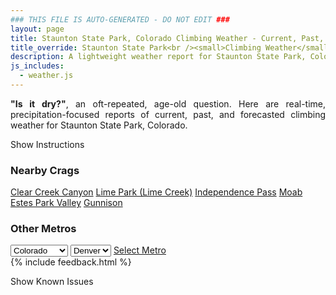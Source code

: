 ```yaml
---
### THIS FILE IS AUTO-GENERATED - DO NOT EDIT ###
layout: page
title: Staunton State Park, Colorado Climbing Weather - Current, Past, and Forecasted Report
title_override: Staunton State Park<br /><small>Climbing Weather</small>
description: A lightweight weather report for Staunton State Park, Colorado. Optimized for slow internet connections.
js_includes:
  - weather.js
---
```


<section class="measure center lh-copy f5-ns f6 ph2 mv4" style="text-align: justify;">
<strong>"Is it dry?"</strong>, an oft-repeated, age-old question. Here are real-time,
precipitation-focused reports of current, past, and forecasted climbing weather for Staunton State Park, Colorado.
</section>

<p id="settings-toggle" class="mw5 b center tc hover-light-red black-70 pointer">Show Instructions</p>
<section id="settings" class="overflow-hidden" style="display:none;">
    <div class="mv2 ph2 center">
        <div class="fn f6 tc pv2">
            <p class="measure lh-copy center"><strong>Show/hide hourly forecasts</strong> by clicking the desired day.</p>
            <hr class="mw5 p0 mv2 o-60 b0 bt b--light-red light-red bg-light-red">
            <p class="measure lh-copy center"><strong>Current and Past conditions</strong> are measured by the nearest weather station. <strong>Forecast conditions</strong> are calculated and polled separately.</p>
            <hr class="mw5 p0 mv2 o-60 b0 bt b--light-red light-red bg-light-red">
            <p class="measure lh-copy center"><strong>Having issues?</strong> Try <a id="clear-cache" class="no-underline relative fancy-link light-red hover-light-red" href="#">clearing the local cache</a>.</p>
            <hr class="mw5 p0 mv2 o-60 b0 bt b--light-red light-red bg-light-red">
            <p class="measure lh-copy center">Weather data sourced from <a class="no-underline fancy-link relative light-red" target="_blank" href="https://www.weather.gov/documentation/services-web-api">weather.gov</a>.</p>
        </div>
    </div>
</section>
<section id="weather" data-crag="staunton-state-park-colorado" class="mv4-ns mv3 ph2 center"></section>
<section id="nearby" class="tc lh-copy">
  <h3>Nearby Crags</h3>
<a class="nowrap no-underline fancy-link relative light-red mh3" href="/crags/clear-creek-canyon-colorado-weather.html">Clear Creek Canyon</a>
<a class="nowrap no-underline fancy-link relative light-red mh3" href="/crags/lime-park-lime-creek-colorado-weather.html">Lime Park (Lime Creek)</a>
<a class="nowrap no-underline fancy-link relative light-red mh3" href="/crags/independence-pass-colorado-weather.html">Independence Pass</a>
<a class="nowrap no-underline fancy-link relative light-red mh3" href="/crags/moab-utah-weather.html">Moab</a>
<a class="nowrap no-underline fancy-link relative light-red mh3" href="/crags/estes-park-valley-colorado-weather.html">Estes Park Valley</a>
<a class="nowrap no-underline fancy-link relative light-red mh3" href="/crags/gunnison-colorado-weather.html">Gunnison</a>
</section>
<section id="nearby" class="tc lh-copy">
  <h3>Other Metros</h3>
  <select class="ma1 bg-near-white pa2" id="stateSel">
    <option value="Texas">Texas</option>
    <option value="Washington">Washington</option>
    <option value="Colorado" selected>Colorado</option>
    <option value="Tennessee">Tennessee</option>
    <option value="Utah">Utah</option>
    <option value="California">California</option>
  </select>
  <select class="ma1 bg-near-white pa2" id="citySel">
    <option value="Denver" selected>Denver</option>
  </select>
  <a id="selectMetro" class="f6 link dim ph3 pv2 ma1 dib white bg-light-red" href="/crags/denver-colorado-weather.html">Select Metro</a>
  <script>
    var states = [];
    states["Texas"] = "Austin"
    states["Washington"] = "Seattle"
    states["Colorado"] = "Denver"
    states["Tennessee"] = "Nashville"
    states["Utah"] = "Salt Lake City"
    states["California"] = "San Francisco|Los Angeles"
  </script>
</section>
{% include feedback.html %}
<p id="issues-toggle" class="mw5 b center tc hover-light-red black-70 pointer">Show Known Issues</p>
<section id="issues" class="overflow-hidden tc f6">
</section>

<script>
  var weekly_BOU_48_51 = {"updated":"2022-02-19T21:54:05+00:00","units":"us","forecastGenerator":"BaselineForecastGenerator","generatedAt":"2022-02-20T08:36:21+00:00","updateTime":"2022-02-19T21:54:05+00:00","validTimes":"2022-02-19T15:00:00+00:00/P7DT13H","elevation":{"unitCode":"wmoUnit:m","value":2628.9},"periods":[{"number":1,"name":"Overnight","startTime":"2022-02-20T01:00:00-07:00","endTime":"2022-02-20T06:00:00-07:00","isDaytime":false,"temperature":20,"temperatureUnit":"F","temperatureTrend":null,"windSpeed":"15 to 18 mph","windDirection":"W","icon":"https://api.weather.gov/icons/land/night/few?size=medium","shortForecast":"Mostly Clear","detailedForecast":"Mostly clear, with a low around 20. West wind 15 to 18 mph, with gusts as high as 30 mph."},{"number":2,"name":"Sunday","startTime":"2022-02-20T06:00:00-07:00","endTime":"2022-02-20T18:00:00-07:00","isDaytime":true,"temperature":49,"temperatureUnit":"F","temperatureTrend":"falling","windSpeed":"9 to 16 mph","windDirection":"WSW","icon":"https://api.weather.gov/icons/land/day/sct?size=medium","shortForecast":"Mostly Sunny","detailedForecast":"Mostly sunny. High near 49, with temperatures falling to around 41 in the afternoon. West southwest wind 9 to 16 mph, with gusts as high as 25 mph."},{"number":3,"name":"Sunday Night","startTime":"2022-02-20T18:00:00-07:00","endTime":"2022-02-21T06:00:00-07:00","isDaytime":false,"temperature":20,"temperatureUnit":"F","temperatureTrend":"rising","windSpeed":"14 mph","windDirection":"WSW","icon":"https://api.weather.gov/icons/land/night/sct?size=medium","shortForecast":"Partly Cloudy","detailedForecast":"Partly cloudy. Low around 20, with temperatures rising to around 22 overnight. West southwest wind around 14 mph, with gusts as high as 21 mph."},{"number":4,"name":"Washington's Birthday","startTime":"2022-02-21T06:00:00-07:00","endTime":"2022-02-21T18:00:00-07:00","isDaytime":true,"temperature":36,"temperatureUnit":"F","temperatureTrend":null,"windSpeed":"13 to 16 mph","windDirection":"S","icon":"https://api.weather.gov/icons/land/day/snow,40/snow,80?size=medium","shortForecast":"Light Snow","detailedForecast":"Snow after 11am. Partly sunny, with a high near 36. South wind 13 to 16 mph, with gusts as high as 30 mph. Chance of precipitation is 80%. New snow accumulation of 1 to 2 inches possible."},{"number":5,"name":"Monday Night","startTime":"2022-02-21T18:00:00-07:00","endTime":"2022-02-22T06:00:00-07:00","isDaytime":false,"temperature":0,"temperatureUnit":"F","temperatureTrend":null,"windSpeed":"7 to 12 mph","windDirection":"ENE","icon":"https://api.weather.gov/icons/land/night/snow,80/snow,70?size=medium","shortForecast":"Light Snow","detailedForecast":"Snow. Mostly cloudy, with a low around 0. East northeast wind 7 to 12 mph, with gusts as high as 20 mph. Chance of precipitation is 80%. New snow accumulation of 2 to 4 inches possible."},{"number":6,"name":"Tuesday","startTime":"2022-02-22T06:00:00-07:00","endTime":"2022-02-22T18:00:00-07:00","isDaytime":true,"temperature":11,"temperatureUnit":"F","temperatureTrend":null,"windSpeed":"7 to 13 mph","windDirection":"E","icon":"https://api.weather.gov/icons/land/day/snow,80/snow,90?size=medium","shortForecast":"Snow","detailedForecast":"Snow. Mostly cloudy, with a high near 11. Chance of precipitation is 90%. New snow accumulation of 3 to 5 inches possible."},{"number":7,"name":"Tuesday Night","startTime":"2022-02-22T18:00:00-07:00","endTime":"2022-02-23T06:00:00-07:00","isDaytime":false,"temperature":-7,"temperatureUnit":"F","temperatureTrend":null,"windSpeed":"7 to 10 mph","windDirection":"SSE","icon":"https://api.weather.gov/icons/land/night/snow,90/snow,70?size=medium","shortForecast":"Snow","detailedForecast":"Snow. Mostly cloudy, with a low around -7. Chance of precipitation is 90%. New snow accumulation of 2 to 4 inches possible."},{"number":8,"name":"Wednesday","startTime":"2022-02-23T06:00:00-07:00","endTime":"2022-02-23T18:00:00-07:00","isDaytime":true,"temperature":12,"temperatureUnit":"F","temperatureTrend":null,"windSpeed":"7 to 13 mph","windDirection":"SE","icon":"https://api.weather.gov/icons/land/day/snow?size=medium","shortForecast":"Light Snow","detailedForecast":"Snow. Mostly cloudy, with a high near 12. New snow accumulation of 2 to 4 inches possible."},{"number":9,"name":"Wednesday Night","startTime":"2022-02-23T18:00:00-07:00","endTime":"2022-02-24T06:00:00-07:00","isDaytime":false,"temperature":-3,"temperatureUnit":"F","temperatureTrend":null,"windSpeed":"8 mph","windDirection":"SW","icon":"https://api.weather.gov/icons/land/night/snow?size=medium","shortForecast":"Light Snow Likely","detailedForecast":"Snow likely. Mostly cloudy, with a low around -3. New snow accumulation of 1 to 2 inches possible."},{"number":10,"name":"Thursday","startTime":"2022-02-24T06:00:00-07:00","endTime":"2022-02-24T18:00:00-07:00","isDaytime":true,"temperature":18,"temperatureUnit":"F","temperatureTrend":null,"windSpeed":"7 to 10 mph","windDirection":"WNW","icon":"https://api.weather.gov/icons/land/day/snow?size=medium","shortForecast":"Chance Light Snow","detailedForecast":"A chance of snow before 5pm. Mostly sunny, with a high near 18."},{"number":11,"name":"Thursday Night","startTime":"2022-02-24T18:00:00-07:00","endTime":"2022-02-25T06:00:00-07:00","isDaytime":false,"temperature":-3,"temperatureUnit":"F","temperatureTrend":null,"windSpeed":"12 mph","windDirection":"W","icon":"https://api.weather.gov/icons/land/night/cold?size=medium","shortForecast":"Partly Cloudy","detailedForecast":"Partly cloudy, with a low around -3."},{"number":12,"name":"Friday","startTime":"2022-02-25T06:00:00-07:00","endTime":"2022-02-25T18:00:00-07:00","isDaytime":true,"temperature":27,"temperatureUnit":"F","temperatureTrend":null,"windSpeed":"9 to 14 mph","windDirection":"W","icon":"https://api.weather.gov/icons/land/day/sct?size=medium","shortForecast":"Mostly Sunny","detailedForecast":"Mostly sunny, with a high near 27."},{"number":13,"name":"Friday Night","startTime":"2022-02-25T18:00:00-07:00","endTime":"2022-02-26T06:00:00-07:00","isDaytime":false,"temperature":3,"temperatureUnit":"F","temperatureTrend":null,"windSpeed":"9 mph","windDirection":"W","icon":"https://api.weather.gov/icons/land/night/cold?size=medium","shortForecast":"Partly Cloudy","detailedForecast":"Partly cloudy, with a low around 3."},{"number":14,"name":"Saturday","startTime":"2022-02-26T06:00:00-07:00","endTime":"2022-02-26T18:00:00-07:00","isDaytime":true,"temperature":32,"temperatureUnit":"F","temperatureTrend":null,"windSpeed":"10 mph","windDirection":"W","icon":"https://api.weather.gov/icons/land/day/few?size=medium","shortForecast":"Sunny","detailedForecast":"Sunny, with a high near 32."}]}
  var hourly_BOU_48_51 = {"@context":["https://geojson.org/geojson-ld/geojson-context.jsonld",{"@version":"1.1","wx":"https://api.weather.gov/ontology#","geo":"http://www.opengis.net/ont/geosparql#","unit":"http://codes.wmo.int/common/unit/","@vocab":"https://api.weather.gov/ontology#"}],"type":"Feature","geometry":{"type":"Polygon","coordinates":[[[-105.3851345,39.517059],[-105.3829453,39.495049900000005],[-105.3543489,39.496740800000005],[-105.35653210000001,39.51875020000001],[-105.3851345,39.517059]]]},"properties":{"updated":"2022-02-19T21:54:05+00:00","units":"us","forecastGenerator":"HourlyForecastGenerator","generatedAt":"2022-02-20T08:36:23+00:00","updateTime":"2022-02-19T21:54:05+00:00","validTimes":"2022-02-19T15:00:00+00:00/P7DT13H","elevation":{"unitCode":"wmoUnit:m","value":2628.9},"periods":[{"number":1,"name":"","startTime":"2022-02-20T01:00:00-07:00","endTime":"2022-02-20T02:00:00-07:00","isDaytime":false,"temperature":22,"temperatureUnit":"F","temperatureTrend":null,"windSpeed":"18 mph","windDirection":"W","icon":"https://api.weather.gov/icons/land/night/few?size=small","shortForecast":"Mostly Clear","detailedForecast":""},{"number":2,"name":"","startTime":"2022-02-20T02:00:00-07:00","endTime":"2022-02-20T03:00:00-07:00","isDaytime":false,"temperature":22,"temperatureUnit":"F","temperatureTrend":null,"windSpeed":"16 mph","windDirection":"W","icon":"https://api.weather.gov/icons/land/night/few?size=small","shortForecast":"Mostly Clear","detailedForecast":""},{"number":3,"name":"","startTime":"2022-02-20T03:00:00-07:00","endTime":"2022-02-20T04:00:00-07:00","isDaytime":false,"temperature":21,"temperatureUnit":"F","temperatureTrend":null,"windSpeed":"16 mph","windDirection":"W","icon":"https://api.weather.gov/icons/land/night/few?size=small","shortForecast":"Mostly Clear","detailedForecast":""},{"number":4,"name":"","startTime":"2022-02-20T04:00:00-07:00","endTime":"2022-02-20T05:00:00-07:00","isDaytime":false,"temperature":21,"temperatureUnit":"F","temperatureTrend":null,"windSpeed":"15 mph","windDirection":"W","icon":"https://api.weather.gov/icons/land/night/sct?size=small","shortForecast":"Partly Cloudy","detailedForecast":""},{"number":5,"name":"","startTime":"2022-02-20T05:00:00-07:00","endTime":"2022-02-20T06:00:00-07:00","isDaytime":false,"temperature":20,"temperatureUnit":"F","temperatureTrend":null,"windSpeed":"15 mph","windDirection":"W","icon":"https://api.weather.gov/icons/land/night/sct?size=small","shortForecast":"Partly Cloudy","detailedForecast":""},{"number":6,"name":"","startTime":"2022-02-20T06:00:00-07:00","endTime":"2022-02-20T07:00:00-07:00","isDaytime":true,"temperature":20,"temperatureUnit":"F","temperatureTrend":null,"windSpeed":"13 mph","windDirection":"W","icon":"https://api.weather.gov/icons/land/day/sct?size=small","shortForecast":"Mostly Sunny","detailedForecast":""},{"number":7,"name":"","startTime":"2022-02-20T07:00:00-07:00","endTime":"2022-02-20T08:00:00-07:00","isDaytime":true,"temperature":21,"temperatureUnit":"F","temperatureTrend":null,"windSpeed":"10 mph","windDirection":"W","icon":"https://api.weather.gov/icons/land/day/sct?size=small","shortForecast":"Mostly Sunny","detailedForecast":""},{"number":8,"name":"","startTime":"2022-02-20T08:00:00-07:00","endTime":"2022-02-20T09:00:00-07:00","isDaytime":true,"temperature":24,"temperatureUnit":"F","temperatureTrend":null,"windSpeed":"9 mph","windDirection":"W","icon":"https://api.weather.gov/icons/land/day/sct?size=small","shortForecast":"Mostly Sunny","detailedForecast":""},{"number":9,"name":"","startTime":"2022-02-20T09:00:00-07:00","endTime":"2022-02-20T10:00:00-07:00","isDaytime":true,"temperature":29,"temperatureUnit":"F","temperatureTrend":null,"windSpeed":"13 mph","windDirection":"WSW","icon":"https://api.weather.gov/icons/land/day/sct?size=small","shortForecast":"Mostly Sunny","detailedForecast":""},{"number":10,"name":"","startTime":"2022-02-20T10:00:00-07:00","endTime":"2022-02-20T11:00:00-07:00","isDaytime":true,"temperature":36,"temperatureUnit":"F","temperatureTrend":null,"windSpeed":"14 mph","windDirection":"WSW","icon":"https://api.weather.gov/icons/land/day/few?size=small","shortForecast":"Sunny","detailedForecast":""},{"number":11,"name":"","startTime":"2022-02-20T11:00:00-07:00","endTime":"2022-02-20T12:00:00-07:00","isDaytime":true,"temperature":42,"temperatureUnit":"F","temperatureTrend":null,"windSpeed":"14 mph","windDirection":"WSW","icon":"https://api.weather.gov/icons/land/day/few?size=small","shortForecast":"Sunny","detailedForecast":""},{"number":12,"name":"","startTime":"2022-02-20T12:00:00-07:00","endTime":"2022-02-20T13:00:00-07:00","isDaytime":true,"temperature":46,"temperatureUnit":"F","temperatureTrend":null,"windSpeed":"16 mph","windDirection":"WSW","icon":"https://api.weather.gov/icons/land/day/few?size=small","shortForecast":"Sunny","detailedForecast":""},{"number":13,"name":"","startTime":"2022-02-20T13:00:00-07:00","endTime":"2022-02-20T14:00:00-07:00","isDaytime":true,"temperature":49,"temperatureUnit":"F","temperatureTrend":null,"windSpeed":"15 mph","windDirection":"WSW","icon":"https://api.weather.gov/icons/land/day/few?size=small","shortForecast":"Sunny","detailedForecast":""},{"number":14,"name":"","startTime":"2022-02-20T14:00:00-07:00","endTime":"2022-02-20T15:00:00-07:00","isDaytime":true,"temperature":47,"temperatureUnit":"F","temperatureTrend":null,"windSpeed":"16 mph","windDirection":"WSW","icon":"https://api.weather.gov/icons/land/day/few?size=small","shortForecast":"Sunny","detailedForecast":""},{"number":15,"name":"","startTime":"2022-02-20T15:00:00-07:00","endTime":"2022-02-20T16:00:00-07:00","isDaytime":true,"temperature":47,"temperatureUnit":"F","temperatureTrend":null,"windSpeed":"15 mph","windDirection":"WSW","icon":"https://api.weather.gov/icons/land/day/few?size=small","shortForecast":"Sunny","detailedForecast":""},{"number":16,"name":"","startTime":"2022-02-20T16:00:00-07:00","endTime":"2022-02-20T17:00:00-07:00","isDaytime":true,"temperature":45,"temperatureUnit":"F","temperatureTrend":null,"windSpeed":"15 mph","windDirection":"WSW","icon":"https://api.weather.gov/icons/land/day/few?size=small","shortForecast":"Sunny","detailedForecast":""},{"number":17,"name":"","startTime":"2022-02-20T17:00:00-07:00","endTime":"2022-02-20T18:00:00-07:00","isDaytime":true,"temperature":41,"temperatureUnit":"F","temperatureTrend":null,"windSpeed":"14 mph","windDirection":"WSW","icon":"https://api.weather.gov/icons/land/day/few?size=small","shortForecast":"Sunny","detailedForecast":""},{"number":18,"name":"","startTime":"2022-02-20T18:00:00-07:00","endTime":"2022-02-20T19:00:00-07:00","isDaytime":false,"temperature":35,"temperatureUnit":"F","temperatureTrend":null,"windSpeed":"13 mph","windDirection":"WSW","icon":"https://api.weather.gov/icons/land/night/sct?size=small","shortForecast":"Partly Cloudy","detailedForecast":""},{"number":19,"name":"","startTime":"2022-02-20T19:00:00-07:00","endTime":"2022-02-20T20:00:00-07:00","isDaytime":false,"temperature":31,"temperatureUnit":"F","temperatureTrend":null,"windSpeed":"12 mph","windDirection":"WSW","icon":"https://api.weather.gov/icons/land/night/sct?size=small","shortForecast":"Partly Cloudy","detailedForecast":""},{"number":20,"name":"","startTime":"2022-02-20T20:00:00-07:00","endTime":"2022-02-20T21:00:00-07:00","isDaytime":false,"temperature":29,"temperatureUnit":"F","temperatureTrend":null,"windSpeed":"12 mph","windDirection":"WSW","icon":"https://api.weather.gov/icons/land/night/sct?size=small","shortForecast":"Partly Cloudy","detailedForecast":""},{"number":21,"name":"","startTime":"2022-02-20T21:00:00-07:00","endTime":"2022-02-20T22:00:00-07:00","isDaytime":false,"temperature":27,"temperatureUnit":"F","temperatureTrend":null,"windSpeed":"12 mph","windDirection":"WSW","icon":"https://api.weather.gov/icons/land/night/sct?size=small","shortForecast":"Partly Cloudy","detailedForecast":""},{"number":22,"name":"","startTime":"2022-02-20T22:00:00-07:00","endTime":"2022-02-20T23:00:00-07:00","isDaytime":false,"temperature":27,"temperatureUnit":"F","temperatureTrend":null,"windSpeed":"12 mph","windDirection":"WSW","icon":"https://api.weather.gov/icons/land/night/sct?size=small","shortForecast":"Partly Cloudy","detailedForecast":""},{"number":23,"name":"","startTime":"2022-02-20T23:00:00-07:00","endTime":"2022-02-21T00:00:00-07:00","isDaytime":false,"temperature":25,"temperatureUnit":"F","temperatureTrend":null,"windSpeed":"12 mph","windDirection":"WSW","icon":"https://api.weather.gov/icons/land/night/sct?size=small","shortForecast":"Partly Cloudy","detailedForecast":""},{"number":24,"name":"","startTime":"2022-02-21T00:00:00-07:00","endTime":"2022-02-21T01:00:00-07:00","isDaytime":false,"temperature":25,"temperatureUnit":"F","temperatureTrend":null,"windSpeed":"12 mph","windDirection":"WSW","icon":"https://api.weather.gov/icons/land/night/sct?size=small","shortForecast":"Partly Cloudy","detailedForecast":""},{"number":25,"name":"","startTime":"2022-02-21T01:00:00-07:00","endTime":"2022-02-21T02:00:00-07:00","isDaytime":false,"temperature":25,"temperatureUnit":"F","temperatureTrend":null,"windSpeed":"12 mph","windDirection":"WSW","icon":"https://api.weather.gov/icons/land/night/sct?size=small","shortForecast":"Partly Cloudy","detailedForecast":""},{"number":26,"name":"","startTime":"2022-02-21T02:00:00-07:00","endTime":"2022-02-21T03:00:00-07:00","isDaytime":false,"temperature":24,"temperatureUnit":"F","temperatureTrend":null,"windSpeed":"12 mph","windDirection":"WSW","icon":"https://api.weather.gov/icons/land/night/sct?size=small","shortForecast":"Partly Cloudy","detailedForecast":""},{"number":27,"name":"","startTime":"2022-02-21T03:00:00-07:00","endTime":"2022-02-21T04:00:00-07:00","isDaytime":false,"temperature":23,"temperatureUnit":"F","temperatureTrend":null,"windSpeed":"12 mph","windDirection":"WSW","icon":"https://api.weather.gov/icons/land/night/sct?size=small","shortForecast":"Partly Cloudy","detailedForecast":""},{"number":28,"name":"","startTime":"2022-02-21T04:00:00-07:00","endTime":"2022-02-21T05:00:00-07:00","isDaytime":false,"temperature":22,"temperatureUnit":"F","temperatureTrend":null,"windSpeed":"12 mph","windDirection":"WSW","icon":"https://api.weather.gov/icons/land/night/sct?size=small","shortForecast":"Partly Cloudy","detailedForecast":""},{"number":29,"name":"","startTime":"2022-02-21T05:00:00-07:00","endTime":"2022-02-21T06:00:00-07:00","isDaytime":false,"temperature":22,"temperatureUnit":"F","temperatureTrend":null,"windSpeed":"14 mph","windDirection":"WSW","icon":"https://api.weather.gov/icons/land/night/sct?size=small","shortForecast":"Partly Cloudy","detailedForecast":""},{"number":30,"name":"","startTime":"2022-02-21T06:00:00-07:00","endTime":"2022-02-21T07:00:00-07:00","isDaytime":true,"temperature":22,"temperatureUnit":"F","temperatureTrend":null,"windSpeed":"13 mph","windDirection":"WSW","icon":"https://api.weather.gov/icons/land/day/sct?size=small","shortForecast":"Mostly Sunny","detailedForecast":""},{"number":31,"name":"","startTime":"2022-02-21T07:00:00-07:00","endTime":"2022-02-21T08:00:00-07:00","isDaytime":true,"temperature":22,"temperatureUnit":"F","temperatureTrend":null,"windSpeed":"13 mph","windDirection":"WSW","icon":"https://api.weather.gov/icons/land/day/sct?size=small","shortForecast":"Mostly Sunny","detailedForecast":""},{"number":32,"name":"","startTime":"2022-02-21T08:00:00-07:00","endTime":"2022-02-21T09:00:00-07:00","isDaytime":true,"temperature":24,"temperatureUnit":"F","temperatureTrend":null,"windSpeed":"13 mph","windDirection":"WSW","icon":"https://api.weather.gov/icons/land/day/sct?size=small","shortForecast":"Mostly Sunny","detailedForecast":""},{"number":33,"name":"","startTime":"2022-02-21T09:00:00-07:00","endTime":"2022-02-21T10:00:00-07:00","isDaytime":true,"temperature":27,"temperatureUnit":"F","temperatureTrend":null,"windSpeed":"14 mph","windDirection":"WSW","icon":"https://api.weather.gov/icons/land/day/sct?size=small","shortForecast":"Mostly Sunny","detailedForecast":""},{"number":34,"name":"","startTime":"2022-02-21T10:00:00-07:00","endTime":"2022-02-21T11:00:00-07:00","isDaytime":true,"temperature":31,"temperatureUnit":"F","temperatureTrend":null,"windSpeed":"15 mph","windDirection":"WSW","icon":"https://api.weather.gov/icons/land/day/sct?size=small","shortForecast":"Mostly Sunny","detailedForecast":""},{"number":35,"name":"","startTime":"2022-02-21T11:00:00-07:00","endTime":"2022-02-21T12:00:00-07:00","isDaytime":true,"temperature":34,"temperatureUnit":"F","temperatureTrend":null,"windSpeed":"16 mph","windDirection":"WSW","icon":"https://api.weather.gov/icons/land/day/snow?size=small","shortForecast":"Chance Light Snow","detailedForecast":""},{"number":36,"name":"","startTime":"2022-02-21T12:00:00-07:00","endTime":"2022-02-21T13:00:00-07:00","isDaytime":true,"temperature":35,"temperatureUnit":"F","temperatureTrend":null,"windSpeed":"16 mph","windDirection":"WSW","icon":"https://api.weather.gov/icons/land/day/snow?size=small","shortForecast":"Chance Light Snow","detailedForecast":""},{"number":37,"name":"","startTime":"2022-02-21T13:00:00-07:00","endTime":"2022-02-21T14:00:00-07:00","isDaytime":true,"temperature":34,"temperatureUnit":"F","temperatureTrend":null,"windSpeed":"15 mph","windDirection":"SW","icon":"https://api.weather.gov/icons/land/day/snow?size=small","shortForecast":"Chance Light Snow","detailedForecast":""},{"number":38,"name":"","startTime":"2022-02-21T14:00:00-07:00","endTime":"2022-02-21T15:00:00-07:00","isDaytime":true,"temperature":32,"temperatureUnit":"F","temperatureTrend":null,"windSpeed":"14 mph","windDirection":"SW","icon":"https://api.weather.gov/icons/land/day/snow?size=small","shortForecast":"Chance Light Snow","detailedForecast":""},{"number":39,"name":"","startTime":"2022-02-21T15:00:00-07:00","endTime":"2022-02-21T16:00:00-07:00","isDaytime":true,"temperature":31,"temperatureUnit":"F","temperatureTrend":null,"windSpeed":"14 mph","windDirection":"S","icon":"https://api.weather.gov/icons/land/day/snow?size=small","shortForecast":"Chance Light Snow","detailedForecast":""},{"number":40,"name":"","startTime":"2022-02-21T16:00:00-07:00","endTime":"2022-02-21T17:00:00-07:00","isDaytime":true,"temperature":29,"temperatureUnit":"F","temperatureTrend":null,"windSpeed":"13 mph","windDirection":"E","icon":"https://api.weather.gov/icons/land/day/snow?size=small","shortForecast":"Chance Light Snow","detailedForecast":""},{"number":41,"name":"","startTime":"2022-02-21T17:00:00-07:00","endTime":"2022-02-21T18:00:00-07:00","isDaytime":true,"temperature":26,"temperatureUnit":"F","temperatureTrend":null,"windSpeed":"13 mph","windDirection":"NE","icon":"https://api.weather.gov/icons/land/day/snow?size=small","shortForecast":"Light Snow","detailedForecast":""},{"number":42,"name":"","startTime":"2022-02-21T18:00:00-07:00","endTime":"2022-02-21T19:00:00-07:00","isDaytime":false,"temperature":22,"temperatureUnit":"F","temperatureTrend":null,"windSpeed":"12 mph","windDirection":"NE","icon":"https://api.weather.gov/icons/land/night/snow?size=small","shortForecast":"Light Snow","detailedForecast":""},{"number":43,"name":"","startTime":"2022-02-21T19:00:00-07:00","endTime":"2022-02-21T20:00:00-07:00","isDaytime":false,"temperature":18,"temperatureUnit":"F","temperatureTrend":null,"windSpeed":"12 mph","windDirection":"ENE","icon":"https://api.weather.gov/icons/land/night/snow?size=small","shortForecast":"Light Snow","detailedForecast":""},{"number":44,"name":"","startTime":"2022-02-21T20:00:00-07:00","endTime":"2022-02-21T21:00:00-07:00","isDaytime":false,"temperature":14,"temperatureUnit":"F","temperatureTrend":null,"windSpeed":"10 mph","windDirection":"ENE","icon":"https://api.weather.gov/icons/land/night/snow?size=small","shortForecast":"Light Snow","detailedForecast":""},{"number":45,"name":"","startTime":"2022-02-21T21:00:00-07:00","endTime":"2022-02-21T22:00:00-07:00","isDaytime":false,"temperature":12,"temperatureUnit":"F","temperatureTrend":null,"windSpeed":"10 mph","windDirection":"ENE","icon":"https://api.weather.gov/icons/land/night/snow?size=small","shortForecast":"Light Snow","detailedForecast":""},{"number":46,"name":"","startTime":"2022-02-21T22:00:00-07:00","endTime":"2022-02-21T23:00:00-07:00","isDaytime":false,"temperature":10,"temperatureUnit":"F","temperatureTrend":null,"windSpeed":"10 mph","windDirection":"NE","icon":"https://api.weather.gov/icons/land/night/snow?size=small","shortForecast":"Light Snow","detailedForecast":""},{"number":47,"name":"","startTime":"2022-02-21T23:00:00-07:00","endTime":"2022-02-22T00:00:00-07:00","isDaytime":false,"temperature":9,"temperatureUnit":"F","temperatureTrend":null,"windSpeed":"10 mph","windDirection":"NE","icon":"https://api.weather.gov/icons/land/night/snow?size=small","shortForecast":"Light Snow Likely","detailedForecast":""},{"number":48,"name":"","startTime":"2022-02-22T00:00:00-07:00","endTime":"2022-02-22T01:00:00-07:00","isDaytime":false,"temperature":7,"temperatureUnit":"F","temperatureTrend":null,"windSpeed":"9 mph","windDirection":"NE","icon":"https://api.weather.gov/icons/land/night/snow?size=small","shortForecast":"Light Snow Likely","detailedForecast":""},{"number":49,"name":"","startTime":"2022-02-22T01:00:00-07:00","endTime":"2022-02-22T02:00:00-07:00","isDaytime":false,"temperature":6,"temperatureUnit":"F","temperatureTrend":null,"windSpeed":"8 mph","windDirection":"ENE","icon":"https://api.weather.gov/icons/land/night/snow?size=small","shortForecast":"Light Snow Likely","detailedForecast":""},{"number":50,"name":"","startTime":"2022-02-22T02:00:00-07:00","endTime":"2022-02-22T03:00:00-07:00","isDaytime":false,"temperature":4,"temperatureUnit":"F","temperatureTrend":null,"windSpeed":"7 mph","windDirection":"ENE","icon":"https://api.weather.gov/icons/land/night/snow?size=small","shortForecast":"Light Snow Likely","detailedForecast":""},{"number":51,"name":"","startTime":"2022-02-22T03:00:00-07:00","endTime":"2022-02-22T04:00:00-07:00","isDaytime":false,"temperature":4,"temperatureUnit":"F","temperatureTrend":null,"windSpeed":"7 mph","windDirection":"ENE","icon":"https://api.weather.gov/icons/land/night/snow?size=small","shortForecast":"Light Snow Likely","detailedForecast":""},{"number":52,"name":"","startTime":"2022-02-22T04:00:00-07:00","endTime":"2022-02-22T05:00:00-07:00","isDaytime":false,"temperature":3,"temperatureUnit":"F","temperatureTrend":null,"windSpeed":"7 mph","windDirection":"ENE","icon":"https://api.weather.gov/icons/land/night/snow?size=small","shortForecast":"Light Snow Likely","detailedForecast":""},{"number":53,"name":"","startTime":"2022-02-22T05:00:00-07:00","endTime":"2022-02-22T06:00:00-07:00","isDaytime":false,"temperature":3,"temperatureUnit":"F","temperatureTrend":null,"windSpeed":"7 mph","windDirection":"ENE","icon":"https://api.weather.gov/icons/land/night/snow?size=small","shortForecast":"Light Snow Likely","detailedForecast":""},{"number":54,"name":"","startTime":"2022-02-22T06:00:00-07:00","endTime":"2022-02-22T07:00:00-07:00","isDaytime":true,"temperature":3,"temperatureUnit":"F","temperatureTrend":null,"windSpeed":"7 mph","windDirection":"E","icon":"https://api.weather.gov/icons/land/day/snow?size=small","shortForecast":"Light Snow Likely","detailedForecast":""},{"number":55,"name":"","startTime":"2022-02-22T07:00:00-07:00","endTime":"2022-02-22T08:00:00-07:00","isDaytime":true,"temperature":3,"temperatureUnit":"F","temperatureTrend":null,"windSpeed":"7 mph","windDirection":"E","icon":"https://api.weather.gov/icons/land/day/snow?size=small","shortForecast":"Light Snow Likely","detailedForecast":""},{"number":56,"name":"","startTime":"2022-02-22T08:00:00-07:00","endTime":"2022-02-22T09:00:00-07:00","isDaytime":true,"temperature":3,"temperatureUnit":"F","temperatureTrend":null,"windSpeed":"7 mph","windDirection":"E","icon":"https://api.weather.gov/icons/land/day/snow?size=small","shortForecast":"Light Snow Likely","detailedForecast":""},{"number":57,"name":"","startTime":"2022-02-22T09:00:00-07:00","endTime":"2022-02-22T10:00:00-07:00","isDaytime":true,"temperature":5,"temperatureUnit":"F","temperatureTrend":null,"windSpeed":"9 mph","windDirection":"E","icon":"https://api.weather.gov/icons/land/day/snow?size=small","shortForecast":"Light Snow Likely","detailedForecast":""},{"number":58,"name":"","startTime":"2022-02-22T10:00:00-07:00","endTime":"2022-02-22T11:00:00-07:00","isDaytime":true,"temperature":7,"temperatureUnit":"F","temperatureTrend":null,"windSpeed":"12 mph","windDirection":"E","icon":"https://api.weather.gov/icons/land/day/snow?size=small","shortForecast":"Light Snow Likely","detailedForecast":""},{"number":59,"name":"","startTime":"2022-02-22T11:00:00-07:00","endTime":"2022-02-22T12:00:00-07:00","isDaytime":true,"temperature":9,"temperatureUnit":"F","temperatureTrend":null,"windSpeed":"13 mph","windDirection":"E","icon":"https://api.weather.gov/icons/land/day/snow?size=small","shortForecast":"Light Snow","detailedForecast":""},{"number":60,"name":"","startTime":"2022-02-22T12:00:00-07:00","endTime":"2022-02-22T13:00:00-07:00","isDaytime":true,"temperature":9,"temperatureUnit":"F","temperatureTrend":null,"windSpeed":"13 mph","windDirection":"E","icon":"https://api.weather.gov/icons/land/day/snow?size=small","shortForecast":"Light Snow","detailedForecast":""},{"number":61,"name":"","startTime":"2022-02-22T13:00:00-07:00","endTime":"2022-02-22T14:00:00-07:00","isDaytime":true,"temperature":9,"temperatureUnit":"F","temperatureTrend":null,"windSpeed":"13 mph","windDirection":"E","icon":"https://api.weather.gov/icons/land/day/snow?size=small","shortForecast":"Light Snow","detailedForecast":""},{"number":62,"name":"","startTime":"2022-02-22T14:00:00-07:00","endTime":"2022-02-22T15:00:00-07:00","isDaytime":true,"temperature":8,"temperatureUnit":"F","temperatureTrend":null,"windSpeed":"12 mph","windDirection":"E","icon":"https://api.weather.gov/icons/land/day/snow?size=small","shortForecast":"Light Snow","detailedForecast":""},{"number":63,"name":"","startTime":"2022-02-22T15:00:00-07:00","endTime":"2022-02-22T16:00:00-07:00","isDaytime":true,"temperature":7,"temperatureUnit":"F","temperatureTrend":null,"windSpeed":"12 mph","windDirection":"E","icon":"https://api.weather.gov/icons/land/day/snow?size=small","shortForecast":"Light Snow","detailedForecast":""},{"number":64,"name":"","startTime":"2022-02-22T16:00:00-07:00","endTime":"2022-02-22T17:00:00-07:00","isDaytime":true,"temperature":7,"temperatureUnit":"F","temperatureTrend":null,"windSpeed":"12 mph","windDirection":"E","icon":"https://api.weather.gov/icons/land/day/snow?size=small","shortForecast":"Light Snow","detailedForecast":""},{"number":65,"name":"","startTime":"2022-02-22T17:00:00-07:00","endTime":"2022-02-22T18:00:00-07:00","isDaytime":true,"temperature":5,"temperatureUnit":"F","temperatureTrend":null,"windSpeed":"10 mph","windDirection":"E","icon":"https://api.weather.gov/icons/land/day/snow?size=small","shortForecast":"Snow","detailedForecast":""},{"number":66,"name":"","startTime":"2022-02-22T18:00:00-07:00","endTime":"2022-02-22T19:00:00-07:00","isDaytime":false,"temperature":3,"temperatureUnit":"F","temperatureTrend":null,"windSpeed":"10 mph","windDirection":"E","icon":"https://api.weather.gov/icons/land/night/snow?size=small","shortForecast":"Snow","detailedForecast":""},{"number":67,"name":"","startTime":"2022-02-22T19:00:00-07:00","endTime":"2022-02-22T20:00:00-07:00","isDaytime":false,"temperature":1,"temperatureUnit":"F","temperatureTrend":null,"windSpeed":"10 mph","windDirection":"E","icon":"https://api.weather.gov/icons/land/night/snow?size=small","shortForecast":"Snow","detailedForecast":""},{"number":68,"name":"","startTime":"2022-02-22T20:00:00-07:00","endTime":"2022-02-22T21:00:00-07:00","isDaytime":false,"temperature":-1,"temperatureUnit":"F","temperatureTrend":null,"windSpeed":"10 mph","windDirection":"E","icon":"https://api.weather.gov/icons/land/night/snow?size=small","shortForecast":"Snow","detailedForecast":""},{"number":69,"name":"","startTime":"2022-02-22T21:00:00-07:00","endTime":"2022-02-22T22:00:00-07:00","isDaytime":false,"temperature":-2,"temperatureUnit":"F","temperatureTrend":null,"windSpeed":"10 mph","windDirection":"E","icon":"https://api.weather.gov/icons/land/night/snow?size=small","shortForecast":"Snow","detailedForecast":""},{"number":70,"name":"","startTime":"2022-02-22T22:00:00-07:00","endTime":"2022-02-22T23:00:00-07:00","isDaytime":false,"temperature":-2,"temperatureUnit":"F","temperatureTrend":null,"windSpeed":"10 mph","windDirection":"E","icon":"https://api.weather.gov/icons/land/night/snow?size=small","shortForecast":"Snow","detailedForecast":""},{"number":71,"name":"","startTime":"2022-02-22T23:00:00-07:00","endTime":"2022-02-23T00:00:00-07:00","isDaytime":false,"temperature":-2,"temperatureUnit":"F","temperatureTrend":null,"windSpeed":"8 mph","windDirection":"S","icon":"https://api.weather.gov/icons/land/night/snow?size=small","shortForecast":"Light Snow Likely","detailedForecast":""},{"number":72,"name":"","startTime":"2022-02-23T00:00:00-07:00","endTime":"2022-02-23T01:00:00-07:00","isDaytime":false,"temperature":-2,"temperatureUnit":"F","temperatureTrend":null,"windSpeed":"8 mph","windDirection":"S","icon":"https://api.weather.gov/icons/land/night/snow?size=small","shortForecast":"Light Snow Likely","detailedForecast":""},{"number":73,"name":"","startTime":"2022-02-23T01:00:00-07:00","endTime":"2022-02-23T02:00:00-07:00","isDaytime":false,"temperature":-2,"temperatureUnit":"F","temperatureTrend":null,"windSpeed":"8 mph","windDirection":"S","icon":"https://api.weather.gov/icons/land/night/snow?size=small","shortForecast":"Light Snow Likely","detailedForecast":""},{"number":74,"name":"","startTime":"2022-02-23T02:00:00-07:00","endTime":"2022-02-23T03:00:00-07:00","isDaytime":false,"temperature":-2,"temperatureUnit":"F","temperatureTrend":null,"windSpeed":"8 mph","windDirection":"S","icon":"https://api.weather.gov/icons/land/night/snow?size=small","shortForecast":"Light Snow Likely","detailedForecast":""},{"number":75,"name":"","startTime":"2022-02-23T03:00:00-07:00","endTime":"2022-02-23T04:00:00-07:00","isDaytime":false,"temperature":-3,"temperatureUnit":"F","temperatureTrend":null,"windSpeed":"8 mph","windDirection":"S","icon":"https://api.weather.gov/icons/land/night/snow?size=small","shortForecast":"Light Snow Likely","detailedForecast":""},{"number":76,"name":"","startTime":"2022-02-23T04:00:00-07:00","endTime":"2022-02-23T05:00:00-07:00","isDaytime":false,"temperature":-4,"temperatureUnit":"F","temperatureTrend":null,"windSpeed":"8 mph","windDirection":"S","icon":"https://api.weather.gov/icons/land/night/snow?size=small","shortForecast":"Light Snow Likely","detailedForecast":""},{"number":77,"name":"","startTime":"2022-02-23T05:00:00-07:00","endTime":"2022-02-23T06:00:00-07:00","isDaytime":false,"temperature":-4,"temperatureUnit":"F","temperatureTrend":null,"windSpeed":"7 mph","windDirection":"SW","icon":"https://api.weather.gov/icons/land/night/snow?size=small","shortForecast":"Light Snow Likely","detailedForecast":""},{"number":78,"name":"","startTime":"2022-02-23T06:00:00-07:00","endTime":"2022-02-23T07:00:00-07:00","isDaytime":true,"temperature":-4,"temperatureUnit":"F","temperatureTrend":null,"windSpeed":"7 mph","windDirection":"SW","icon":"https://api.weather.gov/icons/land/day/snow?size=small","shortForecast":"Light Snow Likely","detailedForecast":""},{"number":79,"name":"","startTime":"2022-02-23T07:00:00-07:00","endTime":"2022-02-23T08:00:00-07:00","isDaytime":true,"temperature":-4,"temperatureUnit":"F","temperatureTrend":null,"windSpeed":"7 mph","windDirection":"SW","icon":"https://api.weather.gov/icons/land/day/snow?size=small","shortForecast":"Light Snow Likely","detailedForecast":""},{"number":80,"name":"","startTime":"2022-02-23T08:00:00-07:00","endTime":"2022-02-23T09:00:00-07:00","isDaytime":true,"temperature":-3,"temperatureUnit":"F","temperatureTrend":null,"windSpeed":"7 mph","windDirection":"SW","icon":"https://api.weather.gov/icons/land/day/snow?size=small","shortForecast":"Light Snow Likely","detailedForecast":""},{"number":81,"name":"","startTime":"2022-02-23T09:00:00-07:00","endTime":"2022-02-23T10:00:00-07:00","isDaytime":true,"temperature":1,"temperatureUnit":"F","temperatureTrend":null,"windSpeed":"7 mph","windDirection":"SW","icon":"https://api.weather.gov/icons/land/day/snow?size=small","shortForecast":"Light Snow Likely","detailedForecast":""},{"number":82,"name":"","startTime":"2022-02-23T10:00:00-07:00","endTime":"2022-02-23T11:00:00-07:00","isDaytime":true,"temperature":4,"temperatureUnit":"F","temperatureTrend":null,"windSpeed":"7 mph","windDirection":"SW","icon":"https://api.weather.gov/icons/land/day/snow?size=small","shortForecast":"Light Snow Likely","detailedForecast":""},{"number":83,"name":"","startTime":"2022-02-23T11:00:00-07:00","endTime":"2022-02-23T12:00:00-07:00","isDaytime":true,"temperature":8,"temperatureUnit":"F","temperatureTrend":null,"windSpeed":"13 mph","windDirection":"ESE","icon":"https://api.weather.gov/icons/land/day/snow?size=small","shortForecast":"Light Snow","detailedForecast":""},{"number":84,"name":"","startTime":"2022-02-23T12:00:00-07:00","endTime":"2022-02-23T13:00:00-07:00","isDaytime":true,"temperature":9,"temperatureUnit":"F","temperatureTrend":null,"windSpeed":"13 mph","windDirection":"ESE","icon":"https://api.weather.gov/icons/land/day/snow?size=small","shortForecast":"Light Snow","detailedForecast":""},{"number":85,"name":"","startTime":"2022-02-23T13:00:00-07:00","endTime":"2022-02-23T14:00:00-07:00","isDaytime":true,"temperature":10,"temperatureUnit":"F","temperatureTrend":null,"windSpeed":"13 mph","windDirection":"ESE","icon":"https://api.weather.gov/icons/land/day/snow?size=small","shortForecast":"Light Snow","detailedForecast":""},{"number":86,"name":"","startTime":"2022-02-23T14:00:00-07:00","endTime":"2022-02-23T15:00:00-07:00","isDaytime":true,"temperature":10,"temperatureUnit":"F","temperatureTrend":null,"windSpeed":"13 mph","windDirection":"ESE","icon":"https://api.weather.gov/icons/land/day/snow?size=small","shortForecast":"Light Snow","detailedForecast":""},{"number":87,"name":"","startTime":"2022-02-23T15:00:00-07:00","endTime":"2022-02-23T16:00:00-07:00","isDaytime":true,"temperature":11,"temperatureUnit":"F","temperatureTrend":null,"windSpeed":"13 mph","windDirection":"ESE","icon":"https://api.weather.gov/icons/land/day/snow?size=small","shortForecast":"Light Snow","detailedForecast":""},{"number":88,"name":"","startTime":"2022-02-23T16:00:00-07:00","endTime":"2022-02-23T17:00:00-07:00","isDaytime":true,"temperature":11,"temperatureUnit":"F","temperatureTrend":null,"windSpeed":"13 mph","windDirection":"ESE","icon":"https://api.weather.gov/icons/land/day/snow?size=small","shortForecast":"Light Snow","detailedForecast":""},{"number":89,"name":"","startTime":"2022-02-23T17:00:00-07:00","endTime":"2022-02-23T18:00:00-07:00","isDaytime":true,"temperature":10,"temperatureUnit":"F","temperatureTrend":null,"windSpeed":"8 mph","windDirection":"ESE","icon":"https://api.weather.gov/icons/land/day/snow?size=small","shortForecast":"Light Snow Likely","detailedForecast":""},{"number":90,"name":"","startTime":"2022-02-23T18:00:00-07:00","endTime":"2022-02-23T19:00:00-07:00","isDaytime":false,"temperature":8,"temperatureUnit":"F","temperatureTrend":null,"windSpeed":"8 mph","windDirection":"ESE","icon":"https://api.weather.gov/icons/land/night/snow?size=small","shortForecast":"Light Snow Likely","detailedForecast":""},{"number":91,"name":"","startTime":"2022-02-23T19:00:00-07:00","endTime":"2022-02-23T20:00:00-07:00","isDaytime":false,"temperature":6,"temperatureUnit":"F","temperatureTrend":null,"windSpeed":"8 mph","windDirection":"ESE","icon":"https://api.weather.gov/icons/land/night/snow?size=small","shortForecast":"Light Snow Likely","detailedForecast":""},{"number":92,"name":"","startTime":"2022-02-23T20:00:00-07:00","endTime":"2022-02-23T21:00:00-07:00","isDaytime":false,"temperature":4,"temperatureUnit":"F","temperatureTrend":null,"windSpeed":"8 mph","windDirection":"ESE","icon":"https://api.weather.gov/icons/land/night/snow?size=small","shortForecast":"Light Snow Likely","detailedForecast":""},{"number":93,"name":"","startTime":"2022-02-23T21:00:00-07:00","endTime":"2022-02-23T22:00:00-07:00","isDaytime":false,"temperature":4,"temperatureUnit":"F","temperatureTrend":null,"windSpeed":"8 mph","windDirection":"ESE","icon":"https://api.weather.gov/icons/land/night/snow?size=small","shortForecast":"Light Snow Likely","detailedForecast":""},{"number":94,"name":"","startTime":"2022-02-23T22:00:00-07:00","endTime":"2022-02-23T23:00:00-07:00","isDaytime":false,"temperature":4,"temperatureUnit":"F","temperatureTrend":null,"windSpeed":"8 mph","windDirection":"ESE","icon":"https://api.weather.gov/icons/land/night/snow?size=small","shortForecast":"Light Snow Likely","detailedForecast":""},{"number":95,"name":"","startTime":"2022-02-23T23:00:00-07:00","endTime":"2022-02-24T00:00:00-07:00","isDaytime":false,"temperature":4,"temperatureUnit":"F","temperatureTrend":null,"windSpeed":"7 mph","windDirection":"WSW","icon":"https://api.weather.gov/icons/land/night/snow?size=small","shortForecast":"Chance Light Snow","detailedForecast":""},{"number":96,"name":"","startTime":"2022-02-24T00:00:00-07:00","endTime":"2022-02-24T01:00:00-07:00","isDaytime":false,"temperature":4,"temperatureUnit":"F","temperatureTrend":null,"windSpeed":"7 mph","windDirection":"WSW","icon":"https://api.weather.gov/icons/land/night/snow?size=small","shortForecast":"Chance Light Snow","detailedForecast":""},{"number":97,"name":"","startTime":"2022-02-24T01:00:00-07:00","endTime":"2022-02-24T02:00:00-07:00","isDaytime":false,"temperature":3,"temperatureUnit":"F","temperatureTrend":null,"windSpeed":"7 mph","windDirection":"WSW","icon":"https://api.weather.gov/icons/land/night/snow?size=small","shortForecast":"Chance Light Snow","detailedForecast":""},{"number":98,"name":"","startTime":"2022-02-24T02:00:00-07:00","endTime":"2022-02-24T03:00:00-07:00","isDaytime":false,"temperature":3,"temperatureUnit":"F","temperatureTrend":null,"windSpeed":"7 mph","windDirection":"WSW","icon":"https://api.weather.gov/icons/land/night/snow?size=small","shortForecast":"Chance Light Snow","detailedForecast":""},{"number":99,"name":"","startTime":"2022-02-24T03:00:00-07:00","endTime":"2022-02-24T04:00:00-07:00","isDaytime":false,"temperature":3,"temperatureUnit":"F","temperatureTrend":null,"windSpeed":"7 mph","windDirection":"WSW","icon":"https://api.weather.gov/icons/land/night/snow?size=small","shortForecast":"Chance Light Snow","detailedForecast":""},{"number":100,"name":"","startTime":"2022-02-24T04:00:00-07:00","endTime":"2022-02-24T05:00:00-07:00","isDaytime":false,"temperature":3,"temperatureUnit":"F","temperatureTrend":null,"windSpeed":"7 mph","windDirection":"WSW","icon":"https://api.weather.gov/icons/land/night/snow?size=small","shortForecast":"Chance Light Snow","detailedForecast":""},{"number":101,"name":"","startTime":"2022-02-24T05:00:00-07:00","endTime":"2022-02-24T06:00:00-07:00","isDaytime":false,"temperature":3,"temperatureUnit":"F","temperatureTrend":null,"windSpeed":"7 mph","windDirection":"W","icon":"https://api.weather.gov/icons/land/night/snow?size=small","shortForecast":"Slight Chance Light Snow","detailedForecast":""},{"number":102,"name":"","startTime":"2022-02-24T06:00:00-07:00","endTime":"2022-02-24T07:00:00-07:00","isDaytime":true,"temperature":3,"temperatureUnit":"F","temperatureTrend":null,"windSpeed":"7 mph","windDirection":"W","icon":"https://api.weather.gov/icons/land/day/snow?size=small","shortForecast":"Slight Chance Light Snow","detailedForecast":""},{"number":103,"name":"","startTime":"2022-02-24T07:00:00-07:00","endTime":"2022-02-24T08:00:00-07:00","isDaytime":true,"temperature":3,"temperatureUnit":"F","temperatureTrend":null,"windSpeed":"7 mph","windDirection":"W","icon":"https://api.weather.gov/icons/land/day/snow?size=small","shortForecast":"Slight Chance Light Snow","detailedForecast":""},{"number":104,"name":"","startTime":"2022-02-24T08:00:00-07:00","endTime":"2022-02-24T09:00:00-07:00","isDaytime":true,"temperature":4,"temperatureUnit":"F","temperatureTrend":null,"windSpeed":"7 mph","windDirection":"W","icon":"https://api.weather.gov/icons/land/day/snow?size=small","shortForecast":"Slight Chance Light Snow","detailedForecast":""},{"number":105,"name":"","startTime":"2022-02-24T09:00:00-07:00","endTime":"2022-02-24T10:00:00-07:00","isDaytime":true,"temperature":7,"temperatureUnit":"F","temperatureTrend":null,"windSpeed":"7 mph","windDirection":"W","icon":"https://api.weather.gov/icons/land/day/snow?size=small","shortForecast":"Slight Chance Light Snow","detailedForecast":""},{"number":106,"name":"","startTime":"2022-02-24T10:00:00-07:00","endTime":"2022-02-24T11:00:00-07:00","isDaytime":true,"temperature":11,"temperatureUnit":"F","temperatureTrend":null,"windSpeed":"7 mph","windDirection":"W","icon":"https://api.weather.gov/icons/land/day/snow?size=small","shortForecast":"Slight Chance Light Snow","detailedForecast":""},{"number":107,"name":"","startTime":"2022-02-24T11:00:00-07:00","endTime":"2022-02-24T12:00:00-07:00","isDaytime":true,"temperature":14,"temperatureUnit":"F","temperatureTrend":null,"windSpeed":"9 mph","windDirection":"NNW","icon":"https://api.weather.gov/icons/land/day/snow?size=small","shortForecast":"Chance Light Snow","detailedForecast":""},{"number":108,"name":"","startTime":"2022-02-24T12:00:00-07:00","endTime":"2022-02-24T13:00:00-07:00","isDaytime":true,"temperature":16,"temperatureUnit":"F","temperatureTrend":null,"windSpeed":"9 mph","windDirection":"NNW","icon":"https://api.weather.gov/icons/land/day/snow?size=small","shortForecast":"Chance Light Snow","detailedForecast":""},{"number":109,"name":"","startTime":"2022-02-24T13:00:00-07:00","endTime":"2022-02-24T14:00:00-07:00","isDaytime":true,"temperature":16,"temperatureUnit":"F","temperatureTrend":null,"windSpeed":"9 mph","windDirection":"NNW","icon":"https://api.weather.gov/icons/land/day/snow?size=small","shortForecast":"Chance Light Snow","detailedForecast":""},{"number":110,"name":"","startTime":"2022-02-24T14:00:00-07:00","endTime":"2022-02-24T15:00:00-07:00","isDaytime":true,"temperature":16,"temperatureUnit":"F","temperatureTrend":null,"windSpeed":"9 mph","windDirection":"NNW","icon":"https://api.weather.gov/icons/land/day/snow?size=small","shortForecast":"Chance Light Snow","detailedForecast":""},{"number":111,"name":"","startTime":"2022-02-24T15:00:00-07:00","endTime":"2022-02-24T16:00:00-07:00","isDaytime":true,"temperature":16,"temperatureUnit":"F","temperatureTrend":null,"windSpeed":"9 mph","windDirection":"NNW","icon":"https://api.weather.gov/icons/land/day/snow?size=small","shortForecast":"Chance Light Snow","detailedForecast":""},{"number":112,"name":"","startTime":"2022-02-24T16:00:00-07:00","endTime":"2022-02-24T17:00:00-07:00","isDaytime":true,"temperature":16,"temperatureUnit":"F","temperatureTrend":null,"windSpeed":"9 mph","windDirection":"NNW","icon":"https://api.weather.gov/icons/land/day/snow?size=small","shortForecast":"Chance Light Snow","detailedForecast":""},{"number":113,"name":"","startTime":"2022-02-24T17:00:00-07:00","endTime":"2022-02-24T18:00:00-07:00","isDaytime":true,"temperature":14,"temperatureUnit":"F","temperatureTrend":null,"windSpeed":"10 mph","windDirection":"W","icon":"https://api.weather.gov/icons/land/day/sct?size=small","shortForecast":"Mostly Sunny","detailedForecast":""},{"number":114,"name":"","startTime":"2022-02-24T18:00:00-07:00","endTime":"2022-02-24T19:00:00-07:00","isDaytime":false,"temperature":11,"temperatureUnit":"F","temperatureTrend":null,"windSpeed":"10 mph","windDirection":"W","icon":"https://api.weather.gov/icons/land/night/sct?size=small","shortForecast":"Partly Cloudy","detailedForecast":""},{"number":115,"name":"","startTime":"2022-02-24T19:00:00-07:00","endTime":"2022-02-24T20:00:00-07:00","isDaytime":false,"temperature":8,"temperatureUnit":"F","temperatureTrend":null,"windSpeed":"10 mph","windDirection":"W","icon":"https://api.weather.gov/icons/land/night/cold?size=small","shortForecast":"Partly Cloudy","detailedForecast":""},{"number":116,"name":"","startTime":"2022-02-24T20:00:00-07:00","endTime":"2022-02-24T21:00:00-07:00","isDaytime":false,"temperature":5,"temperatureUnit":"F","temperatureTrend":null,"windSpeed":"10 mph","windDirection":"W","icon":"https://api.weather.gov/icons/land/night/cold?size=small","shortForecast":"Partly Cloudy","detailedForecast":""},{"number":117,"name":"","startTime":"2022-02-24T21:00:00-07:00","endTime":"2022-02-24T22:00:00-07:00","isDaytime":false,"temperature":4,"temperatureUnit":"F","temperatureTrend":null,"windSpeed":"10 mph","windDirection":"W","icon":"https://api.weather.gov/icons/land/night/cold?size=small","shortForecast":"Partly Cloudy","detailedForecast":""},{"number":118,"name":"","startTime":"2022-02-24T22:00:00-07:00","endTime":"2022-02-24T23:00:00-07:00","isDaytime":false,"temperature":3,"temperatureUnit":"F","temperatureTrend":null,"windSpeed":"10 mph","windDirection":"W","icon":"https://api.weather.gov/icons/land/night/cold?size=small","shortForecast":"Partly Cloudy","detailedForecast":""},{"number":119,"name":"","startTime":"2022-02-24T23:00:00-07:00","endTime":"2022-02-25T00:00:00-07:00","isDaytime":false,"temperature":3,"temperatureUnit":"F","temperatureTrend":null,"windSpeed":"12 mph","windDirection":"WSW","icon":"https://api.weather.gov/icons/land/night/cold?size=small","shortForecast":"Mostly Clear","detailedForecast":""},{"number":120,"name":"","startTime":"2022-02-25T00:00:00-07:00","endTime":"2022-02-25T01:00:00-07:00","isDaytime":false,"temperature":3,"temperatureUnit":"F","temperatureTrend":null,"windSpeed":"12 mph","windDirection":"WSW","icon":"https://api.weather.gov/icons/land/night/cold?size=small","shortForecast":"Mostly Clear","detailedForecast":""},{"number":121,"name":"","startTime":"2022-02-25T01:00:00-07:00","endTime":"2022-02-25T02:00:00-07:00","isDaytime":false,"temperature":2,"temperatureUnit":"F","temperatureTrend":null,"windSpeed":"12 mph","windDirection":"WSW","icon":"https://api.weather.gov/icons/land/night/cold?size=small","shortForecast":"Mostly Clear","detailedForecast":""},{"number":122,"name":"","startTime":"2022-02-25T02:00:00-07:00","endTime":"2022-02-25T03:00:00-07:00","isDaytime":false,"temperature":2,"temperatureUnit":"F","temperatureTrend":null,"windSpeed":"12 mph","windDirection":"WSW","icon":"https://api.weather.gov/icons/land/night/cold?size=small","shortForecast":"Mostly Clear","detailedForecast":""},{"number":123,"name":"","startTime":"2022-02-25T03:00:00-07:00","endTime":"2022-02-25T04:00:00-07:00","isDaytime":false,"temperature":1,"temperatureUnit":"F","temperatureTrend":null,"windSpeed":"12 mph","windDirection":"WSW","icon":"https://api.weather.gov/icons/land/night/cold?size=small","shortForecast":"Mostly Clear","detailedForecast":""},{"number":124,"name":"","startTime":"2022-02-25T04:00:00-07:00","endTime":"2022-02-25T05:00:00-07:00","isDaytime":false,"temperature":1,"temperatureUnit":"F","temperatureTrend":null,"windSpeed":"12 mph","windDirection":"WSW","icon":"https://api.weather.gov/icons/land/night/cold?size=small","shortForecast":"Mostly Clear","detailedForecast":""},{"number":125,"name":"","startTime":"2022-02-25T05:00:00-07:00","endTime":"2022-02-25T06:00:00-07:00","isDaytime":false,"temperature":2,"temperatureUnit":"F","temperatureTrend":null,"windSpeed":"12 mph","windDirection":"W","icon":"https://api.weather.gov/icons/land/night/cold?size=small","shortForecast":"Mostly Clear","detailedForecast":""},{"number":126,"name":"","startTime":"2022-02-25T06:00:00-07:00","endTime":"2022-02-25T07:00:00-07:00","isDaytime":true,"temperature":3,"temperatureUnit":"F","temperatureTrend":null,"windSpeed":"12 mph","windDirection":"W","icon":"https://api.weather.gov/icons/land/day/cold?size=small","shortForecast":"Sunny","detailedForecast":""},{"number":127,"name":"","startTime":"2022-02-25T07:00:00-07:00","endTime":"2022-02-25T08:00:00-07:00","isDaytime":true,"temperature":4,"temperatureUnit":"F","temperatureTrend":null,"windSpeed":"12 mph","windDirection":"W","icon":"https://api.weather.gov/icons/land/day/cold?size=small","shortForecast":"Sunny","detailedForecast":""},{"number":128,"name":"","startTime":"2022-02-25T08:00:00-07:00","endTime":"2022-02-25T09:00:00-07:00","isDaytime":true,"temperature":7,"temperatureUnit":"F","temperatureTrend":null,"windSpeed":"12 mph","windDirection":"W","icon":"https://api.weather.gov/icons/land/day/cold?size=small","shortForecast":"Sunny","detailedForecast":""},{"number":129,"name":"","startTime":"2022-02-25T09:00:00-07:00","endTime":"2022-02-25T10:00:00-07:00","isDaytime":true,"temperature":11,"temperatureUnit":"F","temperatureTrend":null,"windSpeed":"12 mph","windDirection":"W","icon":"https://api.weather.gov/icons/land/day/few?size=small","shortForecast":"Sunny","detailedForecast":""},{"number":130,"name":"","startTime":"2022-02-25T10:00:00-07:00","endTime":"2022-02-25T11:00:00-07:00","isDaytime":true,"temperature":16,"temperatureUnit":"F","temperatureTrend":null,"windSpeed":"12 mph","windDirection":"W","icon":"https://api.weather.gov/icons/land/day/few?size=small","shortForecast":"Sunny","detailedForecast":""},{"number":131,"name":"","startTime":"2022-02-25T11:00:00-07:00","endTime":"2022-02-25T12:00:00-07:00","isDaytime":true,"temperature":20,"temperatureUnit":"F","temperatureTrend":null,"windSpeed":"14 mph","windDirection":"WSW","icon":"https://api.weather.gov/icons/land/day/sct?size=small","shortForecast":"Mostly Sunny","detailedForecast":""},{"number":132,"name":"","startTime":"2022-02-25T12:00:00-07:00","endTime":"2022-02-25T13:00:00-07:00","isDaytime":true,"temperature":23,"temperatureUnit":"F","temperatureTrend":null,"windSpeed":"14 mph","windDirection":"WSW","icon":"https://api.weather.gov/icons/land/day/sct?size=small","shortForecast":"Mostly Sunny","detailedForecast":""},{"number":133,"name":"","startTime":"2022-02-25T13:00:00-07:00","endTime":"2022-02-25T14:00:00-07:00","isDaytime":true,"temperature":25,"temperatureUnit":"F","temperatureTrend":null,"windSpeed":"14 mph","windDirection":"WSW","icon":"https://api.weather.gov/icons/land/day/sct?size=small","shortForecast":"Mostly Sunny","detailedForecast":""},{"number":134,"name":"","startTime":"2022-02-25T14:00:00-07:00","endTime":"2022-02-25T15:00:00-07:00","isDaytime":true,"temperature":25,"temperatureUnit":"F","temperatureTrend":null,"windSpeed":"14 mph","windDirection":"WSW","icon":"https://api.weather.gov/icons/land/day/sct?size=small","shortForecast":"Mostly Sunny","detailedForecast":""},{"number":135,"name":"","startTime":"2022-02-25T15:00:00-07:00","endTime":"2022-02-25T16:00:00-07:00","isDaytime":true,"temperature":25,"temperatureUnit":"F","temperatureTrend":null,"windSpeed":"14 mph","windDirection":"WSW","icon":"https://api.weather.gov/icons/land/day/sct?size=small","shortForecast":"Mostly Sunny","detailedForecast":""},{"number":136,"name":"","startTime":"2022-02-25T16:00:00-07:00","endTime":"2022-02-25T17:00:00-07:00","isDaytime":true,"temperature":24,"temperatureUnit":"F","temperatureTrend":null,"windSpeed":"14 mph","windDirection":"WSW","icon":"https://api.weather.gov/icons/land/day/sct?size=small","shortForecast":"Mostly Sunny","detailedForecast":""},{"number":137,"name":"","startTime":"2022-02-25T17:00:00-07:00","endTime":"2022-02-25T18:00:00-07:00","isDaytime":true,"temperature":22,"temperatureUnit":"F","temperatureTrend":null,"windSpeed":"9 mph","windDirection":"W","icon":"https://api.weather.gov/icons/land/day/sct?size=small","shortForecast":"Mostly Sunny","detailedForecast":""},{"number":138,"name":"","startTime":"2022-02-25T18:00:00-07:00","endTime":"2022-02-25T19:00:00-07:00","isDaytime":false,"temperature":19,"temperatureUnit":"F","temperatureTrend":null,"windSpeed":"9 mph","windDirection":"W","icon":"https://api.weather.gov/icons/land/night/sct?size=small","shortForecast":"Partly Cloudy","detailedForecast":""},{"number":139,"name":"","startTime":"2022-02-25T19:00:00-07:00","endTime":"2022-02-25T20:00:00-07:00","isDaytime":false,"temperature":15,"temperatureUnit":"F","temperatureTrend":null,"windSpeed":"9 mph","windDirection":"W","icon":"https://api.weather.gov/icons/land/night/sct?size=small","shortForecast":"Partly Cloudy","detailedForecast":""},{"number":140,"name":"","startTime":"2022-02-25T20:00:00-07:00","endTime":"2022-02-25T21:00:00-07:00","isDaytime":false,"temperature":12,"temperatureUnit":"F","temperatureTrend":null,"windSpeed":"9 mph","windDirection":"W","icon":"https://api.weather.gov/icons/land/night/sct?size=small","shortForecast":"Partly Cloudy","detailedForecast":""},{"number":141,"name":"","startTime":"2022-02-25T21:00:00-07:00","endTime":"2022-02-25T22:00:00-07:00","isDaytime":false,"temperature":10,"temperatureUnit":"F","temperatureTrend":null,"windSpeed":"9 mph","windDirection":"W","icon":"https://api.weather.gov/icons/land/night/cold?size=small","shortForecast":"Partly Cloudy","detailedForecast":""},{"number":142,"name":"","startTime":"2022-02-25T22:00:00-07:00","endTime":"2022-02-25T23:00:00-07:00","isDaytime":false,"temperature":10,"temperatureUnit":"F","temperatureTrend":null,"windSpeed":"9 mph","windDirection":"W","icon":"https://api.weather.gov/icons/land/night/cold?size=small","shortForecast":"Partly Cloudy","detailedForecast":""},{"number":143,"name":"","startTime":"2022-02-25T23:00:00-07:00","endTime":"2022-02-26T00:00:00-07:00","isDaytime":false,"temperature":9,"temperatureUnit":"F","temperatureTrend":null,"windSpeed":"8 mph","windDirection":"W","icon":"https://api.weather.gov/icons/land/night/cold?size=small","shortForecast":"Partly Cloudy","detailedForecast":""},{"number":144,"name":"","startTime":"2022-02-26T00:00:00-07:00","endTime":"2022-02-26T01:00:00-07:00","isDaytime":false,"temperature":8,"temperatureUnit":"F","temperatureTrend":null,"windSpeed":"8 mph","windDirection":"W","icon":"https://api.weather.gov/icons/land/night/cold?size=small","shortForecast":"Partly Cloudy","detailedForecast":""},{"number":145,"name":"","startTime":"2022-02-26T01:00:00-07:00","endTime":"2022-02-26T02:00:00-07:00","isDaytime":false,"temperature":7,"temperatureUnit":"F","temperatureTrend":null,"windSpeed":"8 mph","windDirection":"W","icon":"https://api.weather.gov/icons/land/night/cold?size=small","shortForecast":"Partly Cloudy","detailedForecast":""},{"number":146,"name":"","startTime":"2022-02-26T02:00:00-07:00","endTime":"2022-02-26T03:00:00-07:00","isDaytime":false,"temperature":7,"temperatureUnit":"F","temperatureTrend":null,"windSpeed":"8 mph","windDirection":"W","icon":"https://api.weather.gov/icons/land/night/cold?size=small","shortForecast":"Partly Cloudy","detailedForecast":""},{"number":147,"name":"","startTime":"2022-02-26T03:00:00-07:00","endTime":"2022-02-26T04:00:00-07:00","isDaytime":false,"temperature":7,"temperatureUnit":"F","temperatureTrend":null,"windSpeed":"8 mph","windDirection":"W","icon":"https://api.weather.gov/icons/land/night/cold?size=small","shortForecast":"Partly Cloudy","detailedForecast":""},{"number":148,"name":"","startTime":"2022-02-26T04:00:00-07:00","endTime":"2022-02-26T05:00:00-07:00","isDaytime":false,"temperature":7,"temperatureUnit":"F","temperatureTrend":null,"windSpeed":"8 mph","windDirection":"W","icon":"https://api.weather.gov/icons/land/night/cold?size=small","shortForecast":"Partly Cloudy","detailedForecast":""},{"number":149,"name":"","startTime":"2022-02-26T05:00:00-07:00","endTime":"2022-02-26T06:00:00-07:00","isDaytime":false,"temperature":7,"temperatureUnit":"F","temperatureTrend":null,"windSpeed":"8 mph","windDirection":"W","icon":"https://api.weather.gov/icons/land/night/cold?size=small","shortForecast":"Mostly Clear","detailedForecast":""},{"number":150,"name":"","startTime":"2022-02-26T06:00:00-07:00","endTime":"2022-02-26T07:00:00-07:00","isDaytime":true,"temperature":8,"temperatureUnit":"F","temperatureTrend":null,"windSpeed":"8 mph","windDirection":"W","icon":"https://api.weather.gov/icons/land/day/cold?size=small","shortForecast":"Sunny","detailedForecast":""},{"number":151,"name":"","startTime":"2022-02-26T07:00:00-07:00","endTime":"2022-02-26T08:00:00-07:00","isDaytime":true,"temperature":9,"temperatureUnit":"F","temperatureTrend":null,"windSpeed":"8 mph","windDirection":"W","icon":"https://api.weather.gov/icons/land/day/cold?size=small","shortForecast":"Sunny","detailedForecast":""},{"number":152,"name":"","startTime":"2022-02-26T08:00:00-07:00","endTime":"2022-02-26T09:00:00-07:00","isDaytime":true,"temperature":11,"temperatureUnit":"F","temperatureTrend":null,"windSpeed":"8 mph","windDirection":"W","icon":"https://api.weather.gov/icons/land/day/few?size=small","shortForecast":"Sunny","detailedForecast":""},{"number":153,"name":"","startTime":"2022-02-26T09:00:00-07:00","endTime":"2022-02-26T10:00:00-07:00","isDaytime":true,"temperature":16,"temperatureUnit":"F","temperatureTrend":null,"windSpeed":"8 mph","windDirection":"W","icon":"https://api.weather.gov/icons/land/day/few?size=small","shortForecast":"Sunny","detailedForecast":""},{"number":154,"name":"","startTime":"2022-02-26T10:00:00-07:00","endTime":"2022-02-26T11:00:00-07:00","isDaytime":true,"temperature":21,"temperatureUnit":"F","temperatureTrend":null,"windSpeed":"8 mph","windDirection":"W","icon":"https://api.weather.gov/icons/land/day/few?size=small","shortForecast":"Sunny","detailedForecast":""},{"number":155,"name":"","startTime":"2022-02-26T11:00:00-07:00","endTime":"2022-02-26T12:00:00-07:00","isDaytime":true,"temperature":26,"temperatureUnit":"F","temperatureTrend":null,"windSpeed":"10 mph","windDirection":"W","icon":"https://api.weather.gov/icons/land/day/few?size=small","shortForecast":"Sunny","detailedForecast":""},{"number":156,"name":"","startTime":"2022-02-26T12:00:00-07:00","endTime":"2022-02-26T13:00:00-07:00","isDaytime":true,"temperature":28,"temperatureUnit":"F","temperatureTrend":null,"windSpeed":"10 mph","windDirection":"W","icon":"https://api.weather.gov/icons/land/day/few?size=small","shortForecast":"Sunny","detailedForecast":""}]}}
  var crags_config = [
  {
    "name": "Staunton State Park",
    "note": "Interesting and featured rock",
    "mountainProject": "https://www.mountainproject.com/area/107838839/staunton-state-park",
    "station": "KAPA",
    "office": "BOU/48,51",
    "coordinates": [
      -105.379,
      39.499
    ]
  }
]</script>

